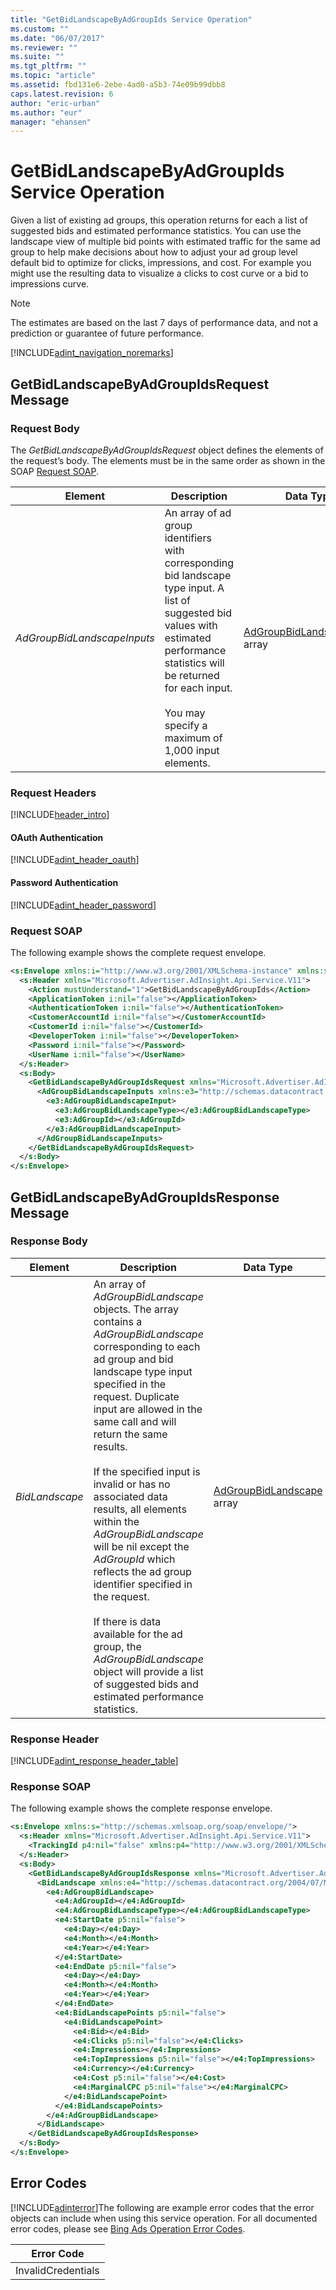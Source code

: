 ```yaml
---
title: "GetBidLandscapeByAdGroupIds Service Operation"
ms.custom: ""
ms.date: "06/07/2017"
ms.reviewer: ""
ms.suite: ""
ms.tgt_pltfrm: ""
ms.topic: "article"
ms.assetid: fbd131e6-2ebe-4ad0-a5b3-74e09b99dbb8
caps.latest.revision: 6
author: "eric-urban"
ms.author: "eur"
manager: "ehansen"
---
```

# GetBidLandscapeByAdGroupIds Service Operation
Given a list of existing ad groups, this operation returns for each a list of suggested bids and estimated performance statistics. You can use the landscape view of multiple bid points with estimated traffic for the same ad group to help make decisions about how to adjust your ad group level default bid to optimize for clicks, impressions, and cost. For example you might use the resulting data to visualize a clicks to cost curve or a bid to impressions curve.

> [!NOTE]
> The estimates are based on the last 7 days of performance data, and not a prediction or guarantee of future performance.

[!INCLUDE[adint_navigation_noremarks](../adinsight-api/includes/adint-navigation-noremarks.md)]

## <a name="request"></a>GetBidLandscapeByAdGroupIdsRequest Message

### Request Body
The *GetBidLandscapeByAdGroupIdsRequest* object defines the elements of the request’s body. The elements must be in the same order as shown in the SOAP [Request SOAP](#request_soap).

|Element|Description|Data Type|Required|
|-----------|---------------|-------------|------------|
|*AdGroupBidLandscapeInputs*|An array of ad group identifiers with corresponding bid landscape type input. A list of suggested bid values with estimated performance statistics will be returned for each input.<br /><br />You may specify a maximum of 1,000 input elements.|[AdGroupBidLandscapeInput](../adinsight-api/adgroupbidlandscapeinput-data-object.md) array|Yes|

### Request Headers
[!INCLUDE[header_intro](../adinsight-api/includes/header-intro.md)]
#### OAuth Authentication
[!INCLUDE[adint_header_oauth](../adinsight-api/includes/adint-header-oauth.md)]
#### Password Authentication
[!INCLUDE[adint_header_password](../adinsight-api/includes/adint-header-password.md)]
### <a name="request_soap"></a>Request SOAP
The following example shows the complete request envelope.

```xml
<s:Envelope xmlns:i="http://www.w3.org/2001/XMLSchema-instance" xmlns:s="http://schemas.xmlsoap.org/soap/envelope/">
  <s:Header xmlns="Microsoft.Advertiser.AdInsight.Api.Service.V11">
    <Action mustUnderstand="1">GetBidLandscapeByAdGroupIds</Action>
    <ApplicationToken i:nil="false"></ApplicationToken>
    <AuthenticationToken i:nil="false"></AuthenticationToken>
    <CustomerAccountId i:nil="false"></CustomerAccountId>
    <CustomerId i:nil="false"></CustomerId>
    <DeveloperToken i:nil="false"></DeveloperToken>
    <Password i:nil="false"></Password>
    <UserName i:nil="false"></UserName>
  </s:Header>
  <s:Body>
    <GetBidLandscapeByAdGroupIdsRequest xmlns="Microsoft.Advertiser.AdInsight.Api.Service.V11">
      <AdGroupBidLandscapeInputs xmlns:e3="http://schemas.datacontract.org/2004/07/Microsoft.BingAds.Advertiser.AdInsight.Api.DataContract.V11.Entity" i:nil="false">
        <e3:AdGroupBidLandscapeInput>
          <e3:AdGroupBidLandscapeType></e3:AdGroupBidLandscapeType>
          <e3:AdGroupId></e3:AdGroupId>
        </e3:AdGroupBidLandscapeInput>
      </AdGroupBidLandscapeInputs>
    </GetBidLandscapeByAdGroupIdsRequest>
  </s:Body>
</s:Envelope>
```

## <a name="response"></a>GetBidLandscapeByAdGroupIdsResponse Message

### <a name="Body_Elements"></a>Response Body

|Element|Description|Data Type|
|-----------|---------------|-------------|
|*BidLandscape*|An array of *AdGroupBidLandscape* objects. The array contains a *AdGroupBidLandscape* corresponding to each ad group and bid landscape type input specified in the request.  Duplicate input are allowed in the same call and will return the same results.<br /><br />If the specified input is invalid or has no associated data results, all elements within the *AdGroupBidLandscape* will be nil except the *AdGroupId* which reflects the ad group identifier specified in the request.<br /><br />If there is data available for the ad group, the *AdGroupBidLandscape* object will provide a list of suggested bids and estimated performance statistics.|[AdGroupBidLandscape](../adinsight-api/adgroupbidlandscape-data-object.md) array|

### <a name="Header_Elements"></a>Response Header
[!INCLUDE[adint_response_header_table](../adinsight-api/includes/adint-response-header-table.md)]
### Response SOAP
The following example shows the complete response envelope.

```xml
<s:Envelope xmlns:s="http://schemas.xmlsoap.org/soap/envelope/">
  <s:Header xmlns="Microsoft.Advertiser.AdInsight.Api.Service.V11">
    <TrackingId p4:nil="false" xmlns:p4="http://www.w3.org/2001/XMLSchema-instance"></TrackingId>
  </s:Header>
  <s:Body>
    <GetBidLandscapeByAdGroupIdsResponse xmlns="Microsoft.Advertiser.AdInsight.Api.Service.V11">
      <BidLandscape xmlns:e4="http://schemas.datacontract.org/2004/07/Microsoft.BingAds.Advertiser.AdInsight.Api.DataContract.V11.Entity" p5:nil="false" xmlns:p5="http://www.w3.org/2001/XMLSchema-instance">
        <e4:AdGroupBidLandscape>
          <e4:AdGroupId></e4:AdGroupId>
          <e4:AdGroupBidLandscapeType></e4:AdGroupBidLandscapeType>
          <e4:StartDate p5:nil="false">
            <e4:Day></e4:Day>
            <e4:Month></e4:Month>
            <e4:Year></e4:Year>
          </e4:StartDate>
          <e4:EndDate p5:nil="false">
            <e4:Day></e4:Day>
            <e4:Month></e4:Month>
            <e4:Year></e4:Year>
          </e4:EndDate>
          <e4:BidLandscapePoints p5:nil="false">
            <e4:BidLandscapePoint>
              <e4:Bid></e4:Bid>
              <e4:Clicks p5:nil="false"></e4:Clicks>
              <e4:Impressions></e4:Impressions>
              <e4:TopImpressions p5:nil="false"></e4:TopImpressions>
              <e4:Currency></e4:Currency>
              <e4:Cost p5:nil="false"></e4:Cost>
              <e4:MarginalCPC p5:nil="false"></e4:MarginalCPC>
            </e4:BidLandscapePoint>
          </e4:BidLandscapePoints>
        </e4:AdGroupBidLandscape>
      </BidLandscape>
    </GetBidLandscapeByAdGroupIdsResponse>
  </s:Body>
</s:Envelope>
```

## <a name="errors"></a>Error Codes
[!INCLUDE[adinterror](../adinsight-api/includes/adinterror.md)]The following are example  error codes that the error objects can include when using this service operation. For all documented error codes, please see [Bing Ads Operation Error Codes](http://go.microsoft.com/fwlink/?LinkId=511884).


|Error Code|
|--------------|
|InvalidCredentials|
